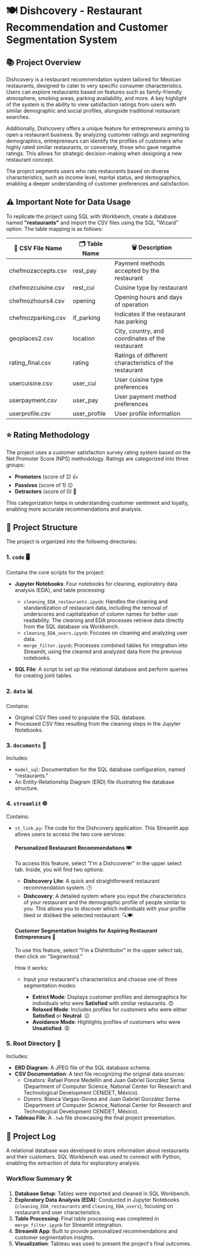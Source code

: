 # 🍽️ Dishcovery - Restaurant Recommendation and Customer Segmentation System

## 📚 Project Overview

Dishcovery is a restaurant recommendation system tailored for Mexican restaurants, designed to cater to very specific consumer characteristics. Users can explore restaurants based on features such as family-friendly atmosphere, smoking areas, parking availability, and more. A key highlight of the system is the ability to view satisfaction ratings from users with similar demographic and social profiles, alongside traditional restaurant searches.

Additionally, Dishcovery offers a unique feature for entrepreneurs aiming to open a restaurant business. By analyzing customer ratings and segmenting demographics, entrepreneurs can identify the profiles of customers who highly rated similar restaurants, or conversely, those who gave negative ratings. This allows for strategic decision-making when designing a new restaurant concept.

The project segments users who rate restaurants based on diverse characteristics, such as income level, marital status, and demographics, enabling a deeper understanding of customer preferences and satisfaction.

## ⚠️ Important Note for Data Usage

To replicate the project using SQL with Workbench, create a database named **"restaurants"** and import the CSV files using the SQL "Wizard" option. The table mapping is as follows:

| 📂 CSV File Name         | 🗂️ Table Name     | 🗑️ Description                                      |
|--------------------------|------------------|---------------------------------------------------|
| chefmozaccepts.csv       | rest_pay         | Payment methods accepted by the restaurant        |
| chefmozcuisine.csv       | rest_cui         | Cuisine type by restaurant                        |
| chefmozhours4.csv        | opening          | Opening hours and days of operation              |
| chefmozparking.csv       | if_parking       | Indicates if the restaurant has parking           |
| geoplaces2.csv           | location         | City, country, and coordinates of the restaurant  |
| rating_final.csv         | rating           | Ratings of different characteristics of the restaurant |
| usercuisine.csv          | user_cui         | User cuisine type preferences                     |
| userpayment.csv          | user_pay         | User payment method preferences                   |
| userprofile.csv          | user_profile     | User profile information                          |

## ⭐ Rating Methodology

The project uses a customer satisfaction survey rating system based on the Net Promoter Score (NPS) methodology. Ratings are categorized into three groups:

- **Promoters** (score of 2) 👍
- **Passives** (score of 1) 😐
- **Detractors** (score of 0) 🙇

This categorization helps in understanding customer sentiment and loyalty, enabling more accurate recommendations and analysis.

## 📂 Project Structure

The project is organized into the following directories:

### 1. `code` 🖥️
Contains the core scripts for the project:

- **Jupyter Notebooks**: Four notebooks for cleaning, exploratory data analysis (EDA), and table processing:
  - `cleaning_EDA_restaurants.ipynb`: Handles the cleaning and standardization of restaurant data, including the removal of underscores and capitalization of column names for better user readability. The cleaning and EDA processes retrieve data directly from the SQL database via Workbench.
  - `cleaning_EDA_users.ipynb`: Focuses on cleaning and analyzing user data.
  - `merge_filter.ipynb`: Processes combined tables for integration into Streamlit, using the cleaned and analyzed data from the previous notebooks.

- **SQL File**: A script to set up the relational database and perform queries for creating joint tables.

### 2. `data` 📊
Contains:

- Original CSV files used to populate the SQL database.
- Processed CSV files resulting from the cleaning steps in the Jupyter Notebooks.

### 3. `documents` 📜
Includes:

- `model_sql`: Documentation for the SQL database configuration, named "restaurants."
- An Entity-Relationship Diagram (ERD) file illustrating the database structure.

### 4. `streamlit` 🌐
Contains:

- `st_link.py`: The code for the Dishcovery application. This Streamlit app allows users to access the two core services:
  #### Personalized Restaurant Recommendations 🍽️

  To access this feature, select "I'm a Dishcoverer" in the upper select tab. Inside, you will find two options:

  - **Dishcovery Lite**: A quick and straightforward restaurant recommendation system. 🕒
  - **Dishcovery**: A detailed system where you input the characteristics of your restaurant and the demographic profile of people similar to you. This allows you to discover which individuals with your profile liked or disliked the selected restaurant. 🔍🍽️

  #### Customer Segmentation Insights for Aspiring Restaurant Entrepreneurs 🏢

  To use this feature, select "I'm a Dishtributor" in the upper select tab, then click on "Segmentoid."

  How it works:

  - Input your restaurant's characteristics and choose one of three segmentation modes:

    - **Estrict Mode**: Displays customer profiles and demographics for individuals who were **Satisfied** with similar restaurants. 😊
    - **Relaxed Mode**: Includes profiles for customers who were either **Satisfied** or **Neutral**. 😐
    - **Avoidance Mode**: Highlights profiles of customers who were **Unsatisfied**. 😡

### 5. Root Directory 📁
Includes:

- **ERD Diagram**: A JPEG file of the SQL database schema.
- **CSV Documentation**: A text file recognizing the original data sources:
  - Creators: Rafael Ponce Medellín and Juan Gabriel González Serna (Department of Computer Science, National Center for Research and Technological Development CENIDET, México).
  - Donors: Blanca Vargas-Govea and Juan Gabriel González Serna (Department of Computer Science, National Center for Research and Technological Development CENIDET, México).
- **Tableau File**: A `.twb` file showcasing the final project presentation.

## 📌 Project Log

A relational database was developed to store information about restaurants and their customers. SQL Workbench was used to connect with Python, enabling the extraction of data for exploratory analysis.

### Workflow Summary 🛠️
1. **Database Setup**: Tables were imported and cleaned in SQL Workbench.
2. **Exploratory Data Analysis (EDA)**: Conducted in Jupyter Notebooks (`cleaning_EDA_restaurants` and `cleaning_EDA_users`), focusing on restaurant and user characteristics.
3. **Table Processing**: Final table processing was completed in `merge_filter.ipynb` for Streamlit integration.
4. **Streamlit App**: Built to provide personalized recommendations and customer segmentation insights.
5. **Visualization**: Tableau was used to present the project's final outcomes.
